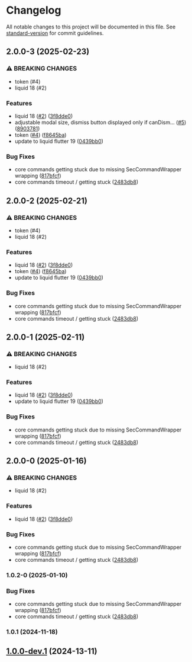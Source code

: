 # Changelog

All notable changes to this project will be documented in this file. See [standard-version](https://github.com/conventional-changelog/standard-version) for commit guidelines.

## 2.0.0-3 (2025-02-23)


### ⚠ BREAKING CHANGES

* token (#4)
*  liquid 18 (#2)

### Features

*  liquid 18 ([#2](https://github.com/emdgroup/mtrust-sec-kit/issues/2)) ([3f8dde0](https://github.com/emdgroup/mtrust-sec-kit/commit/3f8dde0d45a55918939741ca5cefc8aced789cf2))
* adjustable modal size, dismiss button displayed only if canDism… ([#5](https://github.com/emdgroup/mtrust-sec-kit/issues/5)) ([8903781](https://github.com/emdgroup/mtrust-sec-kit/commit/89037811f38054b4a45f438426417e368e055d21))
* token ([#4](https://github.com/emdgroup/mtrust-sec-kit/issues/4)) ([f8645ba](https://github.com/emdgroup/mtrust-sec-kit/commit/f8645ba524dd4fdd9e0a6d981448ff5764015ba4))
* update to liquid flutter 19 ([0439bb0](https://github.com/emdgroup/mtrust-sec-kit/commit/0439bb0988e92d7d6f92261506857bf9964cc5e7))


### Bug Fixes

* core commands getting stuck due to missing SecCommandWrapper wrapping ([817bfcf](https://github.com/emdgroup/mtrust-sec-kit/commit/817bfcf33ccae4597f3a48c6eaced74a4a813017))
* core commands timeout / getting stuck ([2483db8](https://github.com/emdgroup/mtrust-sec-kit/commit/2483db84c1bc470e200806a34dc0a19ff7b7166a))

## 2.0.0-2 (2025-02-21)


### ⚠ BREAKING CHANGES

* token (#4)
*  liquid 18 (#2)

### Features

*  liquid 18 ([#2](https://github.com/emdgroup/mtrust-sec-kit/issues/2)) ([3f8dde0](https://github.com/emdgroup/mtrust-sec-kit/commit/3f8dde0d45a55918939741ca5cefc8aced789cf2))
* token ([#4](https://github.com/emdgroup/mtrust-sec-kit/issues/4)) ([f8645ba](https://github.com/emdgroup/mtrust-sec-kit/commit/f8645ba524dd4fdd9e0a6d981448ff5764015ba4))
* update to liquid flutter 19 ([0439bb0](https://github.com/emdgroup/mtrust-sec-kit/commit/0439bb0988e92d7d6f92261506857bf9964cc5e7))


### Bug Fixes

* core commands getting stuck due to missing SecCommandWrapper wrapping ([817bfcf](https://github.com/emdgroup/mtrust-sec-kit/commit/817bfcf33ccae4597f3a48c6eaced74a4a813017))
* core commands timeout / getting stuck ([2483db8](https://github.com/emdgroup/mtrust-sec-kit/commit/2483db84c1bc470e200806a34dc0a19ff7b7166a))

## 2.0.0-1 (2025-02-11)


### ⚠ BREAKING CHANGES

*  liquid 18 (#2)

### Features

*  liquid 18 ([#2](https://github.com/emdgroup/mtrust-sec-kit/issues/2)) ([3f8dde0](https://github.com/emdgroup/mtrust-sec-kit/commit/3f8dde0d45a55918939741ca5cefc8aced789cf2))
* update to liquid flutter 19 ([0439bb0](https://github.com/emdgroup/mtrust-sec-kit/commit/0439bb0988e92d7d6f92261506857bf9964cc5e7))


### Bug Fixes

* core commands getting stuck due to missing SecCommandWrapper wrapping ([817bfcf](https://github.com/emdgroup/mtrust-sec-kit/commit/817bfcf33ccae4597f3a48c6eaced74a4a813017))
* core commands timeout / getting stuck ([2483db8](https://github.com/emdgroup/mtrust-sec-kit/commit/2483db84c1bc470e200806a34dc0a19ff7b7166a))

## 2.0.0-0 (2025-01-16)


### ⚠ BREAKING CHANGES

*  liquid 18 (#2)

### Features

*  liquid 18 ([#2](https://github.com/emdgroup/mtrust-sec-kit/issues/2)) ([3f8dde0](https://github.com/emdgroup/mtrust-sec-kit/commit/3f8dde0d45a55918939741ca5cefc8aced789cf2))


### Bug Fixes

* core commands getting stuck due to missing SecCommandWrapper wrapping ([817bfcf](https://github.com/emdgroup/mtrust-sec-kit/commit/817bfcf33ccae4597f3a48c6eaced74a4a813017))
* core commands timeout / getting stuck ([2483db8](https://github.com/emdgroup/mtrust-sec-kit/commit/2483db84c1bc470e200806a34dc0a19ff7b7166a))

### 1.0.2-0 (2025-01-10)


### Bug Fixes

* core commands getting stuck due to missing SecCommandWrapper wrapping ([817bfcf](https://github.com/emdgroup/mtrust-sec-kit/commit/817bfcf33ccae4597f3a48c6eaced74a4a813017))
* core commands timeout / getting stuck ([2483db8](https://github.com/emdgroup/mtrust-sec-kit/commit/2483db84c1bc470e200806a34dc0a19ff7b7166a))

### 1.0.1 (2024-11-18)

## [1.0.0-dev.1]() (2024-13-11)